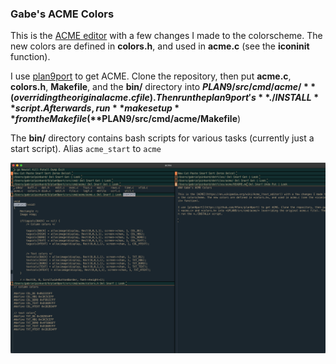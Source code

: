 ### Gabe's ACME Colors

This is the [ACME editor](https://en.wikipedia.org/wiki/Acme_(text_editor)) with a few changes I made to the colorscheme. The new colors are defined in **colors.h**, and used in **acme.c** (see the **iconinit** function).

I use [plan9port](https://github.com/9fans/plan9port) to get ACME. Clone the repository, then put **acme.c**, **colors.h**, **Makefile**, and the **bin/** directory into **$PLAN9/src/cmd/acme/** (overriding the original acme.c file). Then run the plan9port's **./INSTALL** script. Afterwards, run **make setup** from the Makefile (**$PLAN9/src/cmd/acme/Makefile**)

The **bin/** directory contains bash scripts for various tasks (currently just a start script). Alias `acme_start` to `acme`

![Here is how it looks](acme.png)